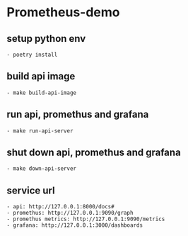 # Prometheus-demo

## setup python env
    - poetry install

## build api image
    - make build-api-image

## run api, promethus and grafana
    - make run-api-server

## shut down api, promethus and grafana
    - make down-api-server

## service url
    - api: http://127.0.0.1:8000/docs#
    - promethus: http://127.0.0.1:9090/graph
    - promethus metrics: http://127.0.0.1:9090/metrics
    - grafana: http://127.0.0.1:3000/dashboards